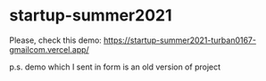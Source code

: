 # startup-summer2021

Please, check this demo: https://startup-summer2021-turban0167-gmailcom.vercel.app/

p.s. demo which I sent in form is an old version of project 

